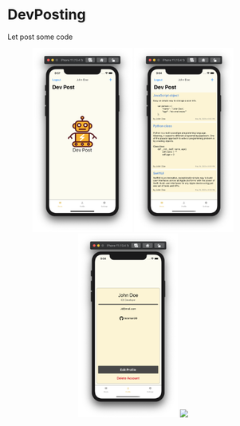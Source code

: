 # DevPosting

Let post some code

<p align="center">
<img src="/img/one.png" width="200"> <img src="/img/two.png" width="200"> <img src="/img/three.png" width="200"> <img src="/img/save.png" width="200">
</p>

